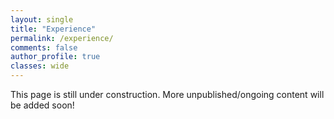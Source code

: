 ```yaml
---
layout: single
title: "Experience"
permalink: /experience/
comments: false
author_profile: true
classes: wide
---
```


This page is still under construction. More unpublished/ongoing content will be added soon!